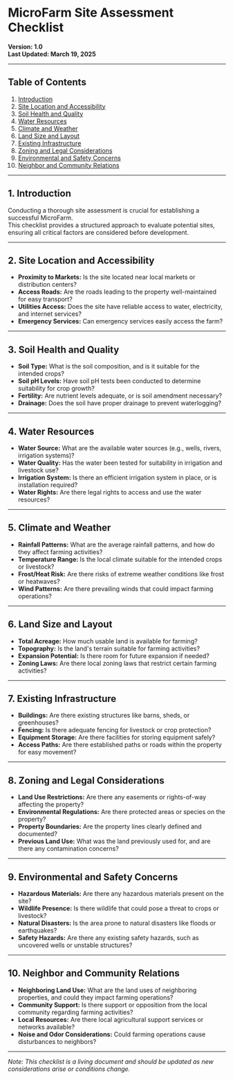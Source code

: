 # MicroFarm Site Assessment Checklist

**Version: 1.0**  
**Last Updated: March 19, 2025**  

---

## **Table of Contents**
1. [Introduction](#introduction)
2. [Site Location and Accessibility](#site-location-and-accessibility)
3. [Soil Health and Quality](#soil-health-and-quality)
4. [Water Resources](#water-resources)
5. [Climate and Weather](#climate-and-weather)
6. [Land Size and Layout](#land-size-and-layout)
7. [Existing Infrastructure](#existing-infrastructure)
8. [Zoning and Legal Considerations](#zoning-and-legal-considerations)
9. [Environmental and Safety Concerns](#environmental-and-safety-concerns)
10. [Neighbor and Community Relations](#neighbor-and-community-relations)

---

## **1. Introduction**

Conducting a thorough site assessment is crucial for establishing a successful MicroFarm.  
This checklist provides a structured approach to evaluate potential sites, ensuring all critical factors are considered before development.

---

## **2. Site Location and Accessibility**

- **Proximity to Markets:** Is the site located near local markets or distribution centers?  
- **Access Roads:** Are the roads leading to the property well-maintained for easy transport?  
- **Utilities Access:** Does the site have reliable access to water, electricity, and internet services?  
- **Emergency Services:** Can emergency services easily access the farm?  

---

## **3. Soil Health and Quality**

- **Soil Type:** What is the soil composition, and is it suitable for the intended crops?  
- **Soil pH Levels:** Have soil pH tests been conducted to determine suitability for crop growth?  
- **Fertility:** Are nutrient levels adequate, or is soil amendment necessary?  
- **Drainage:** Does the soil have proper drainage to prevent waterlogging?  

---

## **4. Water Resources**

- **Water Source:** What are the available water sources (e.g., wells, rivers, irrigation systems)?  
- **Water Quality:** Has the water been tested for suitability in irrigation and livestock use?  
- **Irrigation System:** Is there an efficient irrigation system in place, or is installation required?  
- **Water Rights:** Are there legal rights to access and use the water resources?  

---

## **5. Climate and Weather**

- **Rainfall Patterns:** What are the average rainfall patterns, and how do they affect farming activities?  
- **Temperature Range:** Is the local climate suitable for the intended crops or livestock?  
- **Frost/Heat Risk:** Are there risks of extreme weather conditions like frost or heatwaves?  
- **Wind Patterns:** Are there prevailing winds that could impact farming operations?  

---

## **6. Land Size and Layout**

- **Total Acreage:** How much usable land is available for farming?  
- **Topography:** Is the land's terrain suitable for farming activities?  
- **Expansion Potential:** Is there room for future expansion if needed?  
- **Zoning Laws:** Are there local zoning laws that restrict certain farming activities?  

---

## **7. Existing Infrastructure**

- **Buildings:** Are there existing structures like barns, sheds, or greenhouses?  
- **Fencing:** Is there adequate fencing for livestock or crop protection?  
- **Equipment Storage:** Are there facilities for storing equipment safely?  
- **Access Paths:** Are there established paths or roads within the property for easy movement?  

---

## **8. Zoning and Legal Considerations**

- **Land Use Restrictions:** Are there any easements or rights-of-way affecting the property?  
- **Environmental Regulations:** Are there protected areas or species on the property?  
- **Property Boundaries:** Are the property lines clearly defined and documented?  
- **Previous Land Use:** What was the land previously used for, and are there any contamination concerns?  

---

## **9. Environmental and Safety Concerns**

- **Hazardous Materials:** Are there any hazardous materials present on the site?  
- **Wildlife Presence:** Is there wildlife that could pose a threat to crops or livestock?  
- **Natural Disasters:** Is the area prone to natural disasters like floods or earthquakes?  
- **Safety Hazards:** Are there any existing safety hazards, such as uncovered wells or unstable structures?  

---

## **10. Neighbor and Community Relations**

- **Neighboring Land Use:** What are the land uses of neighboring properties, and could they impact farming operations?  
- **Community Support:** Is there support or opposition from the local community regarding farming activities?  
- **Local Resources:** Are there local agricultural support services or networks available?  
- **Noise and Odor Considerations:** Could farming operations cause disturbances to neighbors?  

---

*Note: This checklist is a living document and should be updated as new considerations arise or conditions change.*  

